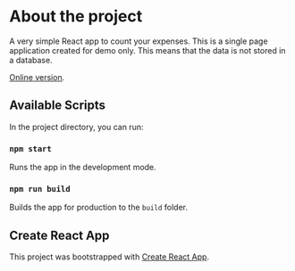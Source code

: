 # About the project

A very simple React app to count your expenses. This is a single page application created for demo only. This means that the data is not stored in a database. 

[Online version](https://expenses-react-app.vercel.app/).

## Available Scripts

In the project directory, you can run:

### `npm start`

Runs the app in the development mode.

### `npm run build`

Builds the app for production to the `build` folder.

## Create React App

This project was bootstrapped with [Create React App](https://github.com/facebook/create-react-app).
